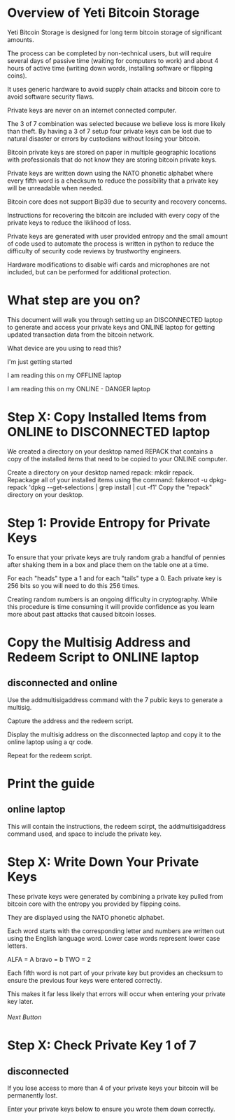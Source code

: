 # Overview of Yeti Bitcoin Storage

Yeti Bitcoin Storage is designed
for long term bitcoin storage of significant amounts.

The process can be completed by non-technical users,
but will require several days of passive time 
(waiting for computers to work)
and about 4 hours of active time
(writing down words, installing software or flipping coins).

It uses generic hardware to avoid supply chain attacks
and bitcoin core to avoid software security flaws.

Private keys are never on an internet connected computer.

The 3 of 7 combination was selected
because we believe loss is more likely than theft.
By having a 3 of 7 setup four private keys
can be lost due to natural disaster or 
errors by custodians without losing your bitcoin.

Bitcoin private keys are stored on paper 
in multiple geographic locations
with professionals that do not know they are storing
bitcoin private keys.

Private keys are written down using the NATO phonetic
alphabet where every fifth word is a checksum
to reduce the possibility that a private key will
be unreadable when needed.

Bitcoin core does not support Bip39 due to security
and recovery concerns.

Instructions for recovering the bitcoin are included
with every copy of the private keys
to reduce the liklihood of loss. 

Private keys are generated with user provided entropy
and the small amount of code used to automate the process
is written in python to reduce the difficulty of 
security code reviews by trustworthy engineers. 

Hardware modifications to disable wifi cards
and microphones are not included,
but can be performed for additional protection.

# What step are you on?

This document will walk you through setting up
an DISCONNECTED laptop to generate and access your private keys
and ONLINE laptop for getting updated transaction data
from the bitcoin network.

What device are you using to read this?

I'm just getting started

I am reading this on my OFFLINE laptop

I am reading this on my ONLINE - DANGER laptop

# Step X: Copy Installed Items from ONLINE to DISCONNECTED laptop 

We created a directory on your desktop named REPACK
that contains a copy of the installed items that 
need to be copied to your ONLINE computer.

Create a directory on your desktop named repack:
     mkdir repack.
Repackage all of your installed items using the command:
     fakeroot -u dpkg-repack 'dpkg --get-selections | grep install | cut -f1'
Copy the "repack" directory on your desktop.


# Step 1: Provide Entropy for Private Keys

To ensure that your private keys are truly random
grab a handful of pennies after shaking them in a box
and place them on the table one at a time.

For each "heads" type a 1 and for each "tails" type a 0.
Each private key is 256 bits so you will need to do this 256 times.

Creating random numbers is an ongoing difficulty in cryptography. 
While this procedure is time consuming
it will provide confidence as you learn more
about past attacks that caused bitcoin losses. 


# Copy the Multisig Address and Redeem Script to ONLINE laptop 
## disconnected and online

Use the addmultisigaddress command with the 7 public keys to generate a multisig.

Capture the address and the redeem script.

Display the multisig address on the disconnected laptop and copy it to the online laptop using a qr code.

Repeat for the redeem script.

# Print the guide
## online laptop
This will contain the instructions,
the redeem scirpt, 
the addmultisigaddress command used,
and space to include the private key.

# Step X: Write Down Your Private Keys

These private keys were generated by combining a private key
pulled from bitcoin core with the entropy
you provided by flipping coins.

They are displayed using the NATO phonetic alphabet.

Each word starts with the corresponding letter and 
numbers are written out using the English language
word. Lower case words represent lower case letters.

ALFA = A
bravo = b
TWO = 2

Each fifth word is not part of your private key
but provides an checksum to ensure the previous four keys 
were entered correctly.

This makes it far less likely that errors will occur
when entering your private key later.

###### Next Button

# Step X: Check Private Key 1 of 7
## disconnected

If you lose access to more than 4 of your private keys
your bitcoin will be permanently lost.

Enter your private keys below 
to ensure you wrote them down correctly.

# 
